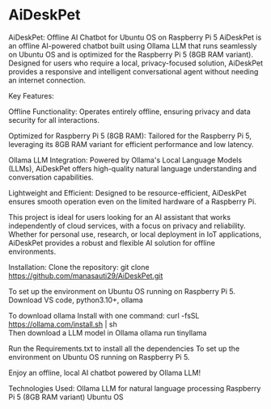 # AiDeskPet
AiDeskPet: Offline AI Chatbot for Ubuntu OS on Raspberry Pi 5
AiDeskPet is an offline AI-powered chatbot built using Ollama LLM that runs seamlessly on Ubuntu OS and is optimized for the Raspberry Pi 5 (8GB RAM variant). Designed for users who require a local, privacy-focused solution, AiDeskPet provides a responsive and intelligent conversational agent without needing an internet connection.

Key Features:

Offline Functionality: Operates entirely offline, ensuring privacy and data security for all interactions.

Optimized for Raspberry Pi 5 (8GB RAM): Tailored for the Raspberry Pi 5, leveraging its 8GB RAM variant for efficient performance and low latency.

Ollama LLM Integration: Powered by Ollama's Local Language Models (LLMs), AiDeskPet offers high-quality natural language understanding and conversation capabilities.

Lightweight and Efficient: Designed to be resource-efficient, AiDeskPet ensures smooth operation even on the limited hardware of a Raspberry Pi.

This project is ideal for users looking for an AI assistant that works independently of cloud services, with a focus on privacy and reliability. Whether for personal use, research, or local deployment in IoT applications, AiDeskPet provides a robust and flexible AI solution for offline environments.

Installation:
Clone the repository:
git clone https://github.com/manasauti29/AiDeskPet.git 

To set up the environment on Ubuntu OS running on Raspberry Pi 5.
Download VS code, python3.10+, ollama

To download ollama
Install with one command:
curl -fsSL https://ollama.com/install.sh | sh <br>
Then download a LLM model in Ollama 
ollama run tinyllama

Run the Requirements.txt to install all the dependencies
To set up the environment on Ubuntu OS running on Raspberry Pi 5.

Enjoy an offline, local AI chatbot powered by Ollama LLM!

Technologies Used:
Ollama LLM for natural language processing
Raspberry Pi 5 (8GB RAM variant)
Ubuntu OS

